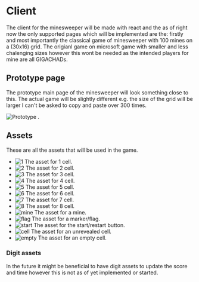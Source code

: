 # Client  

The client for the minesweeper will be made with react and the as of right now the only supported pages which will be implemented are the: firstly and most importantly the classical game of minesweeper with 100 mines on a (30x16) grid. The origianl game on microsoft game with smaller and less chalenging sizes however this wont be needed as the intended players for mine are all GIGACHADs.

## Prototype page  

The prototype main page of the minesweeper will look something close to this. The actual game will be slightly different e.g. the size of the grid will be larger I can't be asked to copy and paste over 300 times.  

![Prototype](../assets/minesweeper-main.drawio.png) .  

## Assets  

These are all the assets that will be used in the game.

* ![1](../assets/1.png) The asset for 1 cell.  
* ![2](../assets/2.png) The asset for 2 cell.
* ![3](../assets/3.png) The asset for 3 cell.
* ![4](../assets/4.png) The asset for 4 cell.
* ![5](../assets/5.png) The asset for 5 cell.
* ![6](../assets/6.png) The asset for 6 cell.
* ![7](../assets/7.png) The asset for 7 cell.
* ![8](../assets/8.png) The asset for 8 cell.
* ![mine](../assets/mine.png) The asset for a mine.
* ![flag](../assets/marker.png) The asset for a marker/flag.
* ![start](../assets/start.png) The asset for the start/restart button.
* ![cell](../assets/cell.png) The asset for an unrevealed cell.
* ![empty](../assets/empty-cell.png) The asset for an empty cell.

### Digit assets

In the future it might be beneficial to have digit assets to update the score and time however this is not as of yet implemented or started.

